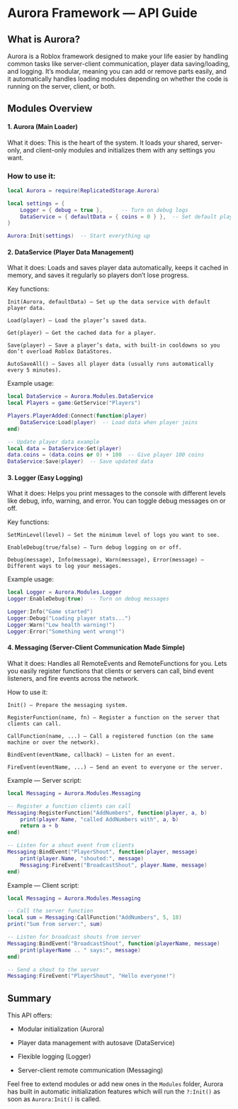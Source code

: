 # Aurora Framework — API Guide
## What is Aurora?
Aurora is a Roblox framework designed to make your life easier by handling common tasks like server-client communication, player data saving/loading, and logging. It’s modular, meaning you can add or remove parts easily, and it automatically handles loading modules depending on whether the code is running on the server, client, or both.

## Modules Overview
#### 1. Aurora (Main Loader)
What it does:
This is the heart of the system. It loads your shared, server-only, and client-only modules and initializes them with any settings you want.

### How to use it:

```lua
local Aurora = require(ReplicatedStorage.Aurora)

local settings = {
    Logger = { debug = true },      -- Turn on debug logs
    DataService = { defaultData = { coins = 0 } },  -- Set default player data
}

Aurora:Init(settings)  -- Start everything up
```
#### 2. DataService (Player Data Management)
What it does:
Loads and saves player data automatically, keeps it cached in memory, and saves it regularly so players don’t lose progress.

Key functions:

``` Init(Aurora, defaultData) — Set up the data service with default player data. ```

```Load(player) — Load the player’s saved data. ```

```Get(player) — Get the cached data for a player.```

```Save(player) — Save a player’s data, with built-in cooldowns so you don’t overload Roblox DataStores.```

```AutoSaveAll() — Saves all player data (usually runs automatically every 5 minutes).```

Example usage:

```lua
local DataService = Aurora.Modules.DataService
local Players = game:GetService("Players")

Players.PlayerAdded:Connect(function(player)
    DataService:Load(player)  -- Load data when player joins
end)

-- Update player data example
local data = DataService:Get(player)
data.coins = (data.coins or 0) + 100  -- Give player 100 coins
DataService:Save(player)  -- Save updated data
```
#### 3. Logger (Easy Logging)
What it does:
Helps you print messages to the console with different levels like debug, info, warning, and error. You can toggle debug messages on or off.

Key functions:

```SetMinLevel(level) — Set the minimum level of logs you want to see.```

```EnableDebug(true/false) — Turn debug logging on or off.```

```Debug(message), Info(message), Warn(message), Error(message) — Different ways to log your messages.```

Example usage:

```lua
local Logger = Aurora.Modules.Logger
Logger:EnableDebug(true)  -- Turn on debug messages

Logger:Info("Game started")
Logger:Debug("Loading player stats...")
Logger:Warn("Low health warning!")
Logger:Error("Something went wrong!")
```
#### 4. Messaging (Server-Client Communication Made Simple)
What it does:
Handles all RemoteEvents and RemoteFunctions for you. Lets you easily register functions that clients or servers can call, bind event listeners, and fire events across the network.

How to use it:

```Init() — Prepare the messaging system.```

```RegisterFunction(name, fn) — Register a function on the server that clients can call.```

```CallFunction(name, ...) — Call a registered function (on the same machine or over the network).```

```BindEvent(eventName, callback) — Listen for an event.```

```FireEvent(eventName, ...) — Send an event to everyone or the server.```

Example — Server script:

```lua
local Messaging = Aurora.Modules.Messaging

-- Register a function clients can call
Messaging:RegisterFunction("AddNumbers", function(player, a, b)
    print(player.Name, "called AddNumbers with", a, b)
    return a + b
end)

-- Listen for a shout event from clients
Messaging:BindEvent("PlayerShout", function(player, message)
    print(player.Name, "shouted:", message)
    Messaging:FireEvent("BroadcastShout", player.Name, message)
end)
```
Example — Client script:

```lua
local Messaging = Aurora.Modules.Messaging

-- Call the server function
local sum = Messaging:CallFunction("AddNumbers", 5, 10)
print("Sum from server:", sum)

-- Listen for broadcast shouts from server
Messaging:BindEvent("BroadcastShout", function(playerName, message)
    print(playerName .. " says:", message)
end)

-- Send a shout to the server
Messaging:FireEvent("PlayerShout", "Hello everyone!")
```

## Summary

This API offers:

-   Modular initialization (Aurora)
    
-   Player data management with autosave (DataService)
    
-   Flexible logging (Logger)
    
-   Server-client remote communication (Messaging)
    

Feel free to extend modules or add new ones in the `Modules` folder, Aurora has built in automatic initialization features which will run the ```?:Init()``` as soon as ```Aurora:Init()``` is called.
